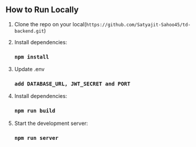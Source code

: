 ## How to Run Locally

1. Clone the repo on your local(`https://github.com/Satyajit-Sahoo45/td-backend.git`)

3. Install dependencies:

   ### `npm install`

3. Update .env
   ### `add DATABASE_URL, JWT_SECRET and PORT`

4. Install dependencies:

   ### `npm run build`

5. Start the development server:

   ### `npm run server`
